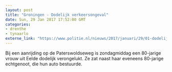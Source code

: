 ```yaml
---
layout: post
title: "Groningen - Dodelijk verkeersongeval"
date: Sun, 29 Jan 2017 17:52:00 GMT
categories: 
- drenthe 
- tynaarlo 
externe_link: "https://www.politie.nl/nieuws/2017/januari/29/01-dodelijk-verkeersongeval.html"
---
```


Bij een aanrijding op de Paterswoldseweg is zondagmiddag een 80-jarige vrouw uit Eelde dodelijk verongelukt. Ze zat naast haar eveneens 80-jarige echtgenoot, die hun auto bestuurde.
